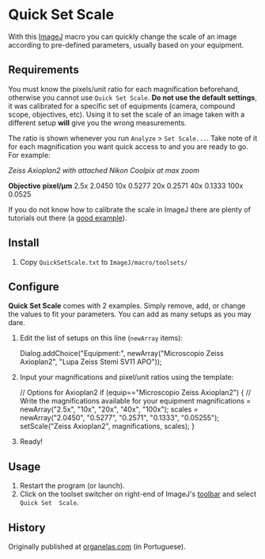 Quick Set Scale
===============

With this [ImageJ](http://rsb.info.nih.gov/ij/) macro you can quickly change 
the scale of an image according to pre-defined parameters, usually based on 
your equipment.

Requirements
------------

You must know the pixels/unit ratio for each magnification beforehand, 
otherwise you cannot use `Quick Set Scale`. **Do not use the default 
settings**, it was calibrated for a specific set of equipments (camera, 
compound scope, objectives, etc). Using it to set the scale of an image taken 
with a different setup **will** give you the wrong measurements.

The ratio is shown whenever you run `Analyze` > `Set Scale...`. Take note of it 
for each magnification you want quick access to and you are ready to go. For example:

*Zeiss Axioplan2 with attached Nikon Coolpix at max zoom*

**Objective**       **pixel/µm**
2.5x            2.0450
10x             0.5277
20x             0.2571
40x             0.1333
100x            0.0525

If you do not know how to calibrate the scale in ImageJ there are plenty of 
tutorials out there (a [good 
example](http://skepticwonder.fieldofscience.com/2009/11/quick-imagej-tutorial-scalebar.html)).

Install
-------

1. Copy `QuickSetScale.txt` to `ImageJ/macro/toolsets/`

Configure
---------

**Quick Set Scale** comes with 2 examples. Simply remove, add, or change the 
values to fit your parameters. You can add as many setups as you may dare.

1. Edit the list of setups on this line (`newArray` items):

    Dialog.addChoice("Equipment:", newArray("Microscopio Zeiss Axioplan2", 
    "Lupa Zeiss Stemi SV11 APO"));

2. Input your magnifications and pixel/unit ratios using the template:

    // Options for Axioplan2
    if (equip=="Microscopio Zeiss Axioplan2") {
        // Write the magnifications available for your equipment
        magnifications = newArray("2.5x", "10x", "20x", "40x", "100x");
        scales = newArray("2.0450",  "0.5277", "0.2571", "0.1333", "0.05255");
        setScale("Zeiss Axioplan2", magnifications, scales);
        }

3. Ready!

Usage
-----

1. Restart the program (or launch).
2. Click on the toolset switcher on right-end of ImageJ's 
   [toolbar](http://rsb.info.nih.gov/ij/docs/tools.html) and select `Quick Set 
   Scale`.

History
-------

Originally published at 
[organelas.com](http://organelas.com/2007/12/26/quicksetscale/) (in 
Portuguese).
